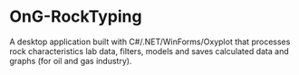 # OnG-RockTyping
A desktop application built with C#/.NET/WinForms/Oxyplot that processes rock characteristics lab data, filters, models and saves calculated data and graphs (for oil and gas industry).
